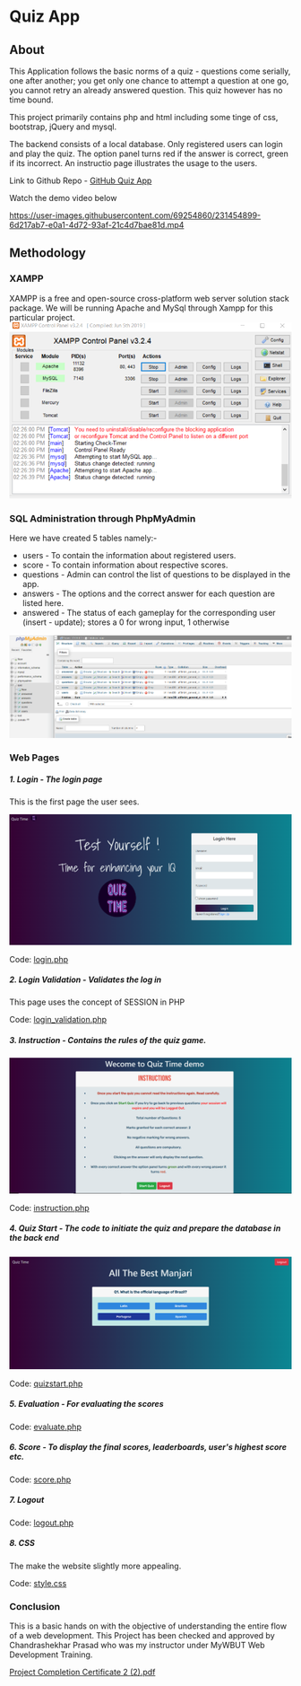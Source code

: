 # Quiz App

## About
This Application follows the basic norms of a quiz - questions come serially, one after another; you get only one chance to attempt a question at one go, you cannot retry an already answered question. This quiz however has no time bound. 

This project primarily contains php and html including some tinge of css, bootstrap, jQuery and mysql. 

The backend consists of a local database. Only registered users can login and play the quiz. The option panel turns red if the answer is correct, green if its incorrect. An instructio page illustrates the usage to the users.

Link to Github Repo - [GitHub Quiz App ](https://github.com/Manjari-99/Quiz-App.git)

Watch the demo video below


https://user-images.githubusercontent.com/69254860/231454899-6d217ab7-e0a1-4d72-93af-21c4d7bae81d.mp4



## Methodology
### XAMPP
XAMPP is a free and open-source cross-platform web server solution stack package.
We will be running Apache and MySql through Xampp for this particular project.
![](/quizz_images/xamppcontrol.png)

### SQL Administration through PhpMyAdmin
Here we have created 5 tables namely:-
* users - To contain the information about registered users.
* score - To contain information about respective scores.
* questions - Admin can control the list of questions to be displayed in the app.
* answers - The options and the correct answer for each question are listed here.
* answered - The status of each gameplay for the corresponding user (insert - update); stores a 0 for wrong input, 1 otherwise

![](/quizz_images/phpmyadmin.png)


### Web Pages 
##### 1. Login - The login page 
This is the first page the user sees.

![](/quizz_images/loginpage.png)

Code: [login.php](login.php)

##### 2. Login Validation - Validates the log in 

This page uses the concept of SESSION in PHP

Code: [login_validation.php](login_validation.php)

##### 3. Instruction - Contains the rules of the quiz game.

![](/quizz_images/instructions.png)

Code: [instruction.php](instruction.php)

##### 4. Quiz Start - The code to initiate the quiz and prepare the database in the back end

![](/quizz_images/question.png)

Code: [quizstart.php](quizstart.php)

##### 5. Evaluation - For evaluating the scores

Code: [evaluate.php](evaluate.php)

##### 6. Score - To display the final scores, leaderboards, user's highest score etc.

Code: [score.php](score.php)

##### 7. Logout 

Code: [logout.php](logout.php)

##### 8. CSS 

The make the website slightly more appealing.

Code: [style.css](style.css)

### Conclusion

This is a basic hands on with the objective of understanding the entire flow of a web development.
This Project has been checked and approved by Chandrashekhar Prasad who was my instructor under MyWBUT Web Development Training.

[Project Completion Certificate 2 (2).pdf](https://github.com/Manjari-99/Quiz-App/files/11213723/Project.Completion.Certificate.2.2.pdf)
